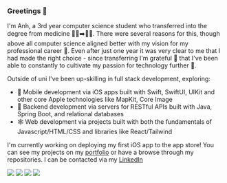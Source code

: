 ### Greetings 👋

I'm Anh, a 3rd year computer science student who transferred into the degree from medicine 👨‍⚕️➡️👨‍💻. There were several reasons for this, though above all computer science aligned better with my vision for my professional career 🧐. Even after just one year it was very clear to me that I had made the right choice - since transferring I'm grateful 🙏 that I've been able to constantly to cultivate my passion for technology further 🤩.

Outside of uni I've been up-skilling in full stack development, exploring:
- 📱 Mobile development via iOS apps built with Swift, SwiftUI, UIKit and other core Apple technologies like MapKit, Core Image
- 🍑 Backend development via servers for RESTful APIs built with Java, Spring Boot, and relational databases 
- 🕸️ Web development via projects built with both the fundamentals of Javascript/HTML/CSS and libraries like React/Tailwind

I'm currently working on deploying my first iOS app to the app store! You can see my projects on my [portfolio]([linkurl](https://4nhus.github.io/portfolio/)) or have a browse through my repositories. I can be contacted via my [LinkedIn]([linkurl](https://www.linkedin.com/in/anh-nguyen-41870b156/)) 

<!--
**4nhus/4nhus** is a ✨ _special_ ✨ repository because its `README.md` (this file) appears on your GitHub profile.

Here are some ideas to get you started:

- 🔭 I’m currently working on ...
- 🌱 I’m currently learning ...
- 👯 I’m looking to collaborate on ...
- 🤔 I’m looking for help with ...
- 💬 Ask me about ...
- 📫 How to reach me: ...
- 😄 Pronouns: ...
- ⚡ Fun fact: ...
-->

<img src="https://github.com/4nhus/github-stats/blob/master/generated/overview.svg#gh-dark-mode-only" />
<img src="https://github.com/4nhus/github-stats/blob/master/generated/languages.svg#gh-dark-mode-only" />
<img src="https://github.com/4nhus/github-stats/blob/master/generated/overview.svg#gh-light-mode-only" />
<img src="https://github.com/4nhus/github-stats/blob/master/generated/languages.svg#gh-light-mode-only" />
